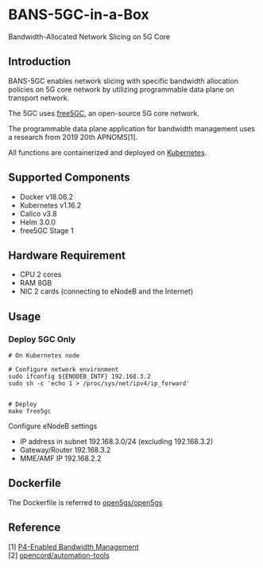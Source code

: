 # BANS-5GC-in-a-Box

Bandwidth-Allocated Network Slicing on 5G Core

## Introduction

BANS-5GC enables network slicing with specific bandwidth allocation policies on 5G core network by utilizing programmable data plane on transport network.

The 5GC uses [free5GC](https://www.free5gc.org/), an open-source 5G core network.

The programmable data plane application for bandwidth management uses a research from 2019 20th APNOMS[1].

All functions are containerized and deployed on [Kubernetes](https://github.com/kubernetes/kubernetes).

## Supported Components
- Docker v18.06.2
- Kubernetes v1.16.2
- Calico v3.8
- Helm 3.0.0
- free5GC Stage 1

## Hardware Requirement
- CPU 2 cores
- RAM 8GB
- NIC 2 cards (connecting to eNodeB and the Internet)

## Usage

### Deploy 5GC Only

```ShellSession
# On Kubernetes node

# Configure network environment
sudo ifconfig ${ENODEB_INTF} 192.168.3.2
sudo sh -c 'echo 1 > /proc/sys/net/ipv4/ip_forward'


# Deploy
make free5gc
```

Configure eNodeB settings
- IP address in subnet 192.168.3.0/24 (excluding 192.168.3.2)
- Gateway/Router 192.168.3.2
- MME/AMF IP 192.168.2.2

## Dockerfile

The Dockerfile is referred to [open5gs/open5gs](https://github.com/open5gs/open5gs/tree/master/docker)

## Reference
[1] [P4-Enabled Bandwidth Management](https://ieeexplore.ieee.org/abstract/document/8892909)\
[2] [opencord/automation-tools](https://github.com/opencord/automation-tools)
